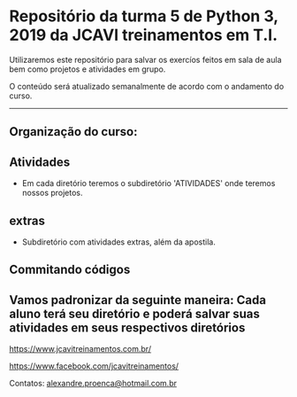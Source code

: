 Repositório da turma 5 de Python 3, 2019 da JCAVI treinamentos em T.I.
======================================================================

Utilizaremos este repositório para salvar os exercíos feitos em
sala de aula bem como projetos e atividades em grupo.


O conteúdo será atualizado semanalmente de acordo com o andamento do curso.

--------------------------------


Organização do curso:
--------------------



Atividades
----------

- Em cada diretório teremos o subdiretório 'ATIVIDADES' onde teremos nossos projetos.


extras
-------

- Subdiretório com atividades extras, além da apostila.

 
Commitando códigos
------------------

Vamos padronizar da seguinte maneira:
Cada aluno terá seu diretório e poderá salvar suas atividades em seus respectivos diretórios
--------------



https://www.jcavitreinamentos.com.br/

https://www.facebook.com/jcavitreinamentos/

Contatos: alexandre.proenca@hotmail.com.br

